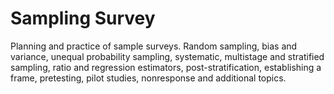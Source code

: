 # Sampling Survey
Planning and practice of sample surveys. Random sampling, bias and variance, unequal probability sampling, systematic, multistage and stratified sampling, ratio and regression estimators, post-stratification, establishing a frame, pretesting, pilot studies, nonresponse and additional topics.
